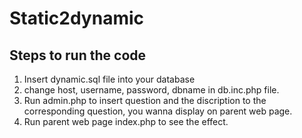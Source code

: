 # Static2dynamic
## Steps to run the code
1. Insert dynamic.sql file into your database
2. change host, username, password, dbname in db.inc.php file.
3. Run admin.php to insert question and the discription to the corresponding question, you wanna display on parent web page.
4. Run parent web page index.php to see the effect.

